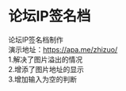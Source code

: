 # 论坛IP签名档
论坛IP签名档制作<br />
演示地址：https://apa.me/zhizuo/<br />
1.解决了图片溢出的情况<br />
2.增添了图片地址的显示<br />
3.增加输入为空的判断<br />
